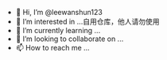 - 👋 Hi, I’m @leewanshun123
- 👀 I’m interested in ...自用仓库，他人请勿使用
- 🌱 I’m currently learning ...
- 💞️ I’m looking to collaborate on ...
- 📫 How to reach me ...

<!---
leewanshun123/leewanshun123 is a ✨ special ✨ repository because its `README.md` (this file) appears on your GitHub profile.
You can click the Preview link to take a look at your changes.
--->
